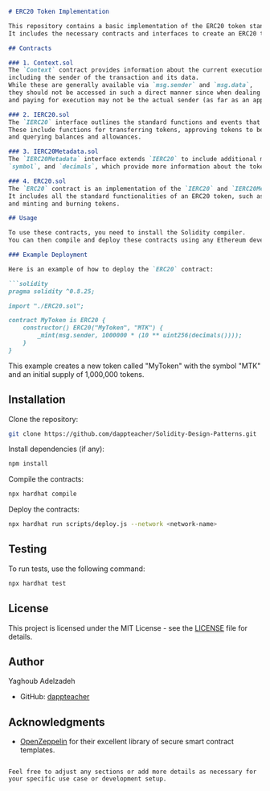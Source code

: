 ```markdown
# ERC20 Token Implementation

This repository contains a basic implementation of the ERC20 token standard using Solidity.
It includes the necessary contracts and interfaces to create an ERC20 token on the Ethereum blockchain.

## Contracts

### 1. Context.sol
The `Context` contract provides information about the current execution context,
including the sender of the transaction and its data.
While these are generally available via `msg.sender` and `msg.data`,
they should not be accessed in such a direct manner since when dealing with meta-transactions the account sending
and paying for execution may not be the actual sender (as far as an application is concerned).

### 2. IERC20.sol
The `IERC20` interface outlines the standard functions and events that an ERC20 token must implement.
These include functions for transferring tokens, approving tokens to be spent by another account,
and querying balances and allowances.

### 3. IERC20Metadata.sol
The `IERC20Metadata` interface extends `IERC20` to include additional metadata functions, namely `name`,
`symbol`, and `decimals`, which provide more information about the token.

### 4. ERC20.sol
The `ERC20` contract is an implementation of the `IERC20` and `IERC20Metadata` interfaces.
It includes all the standard functionalities of an ERC20 token, such as transferring tokens, approving allowances,
and minting and burning tokens.

## Usage

To use these contracts, you need to install the Solidity compiler.
You can then compile and deploy these contracts using any Ethereum development framework such as Truffle, Hardhat, or Remix.

### Example Deployment

Here is an example of how to deploy the `ERC20` contract:

```solidity
pragma solidity ^0.8.25;

import "./ERC20.sol";

contract MyToken is ERC20 {
    constructor() ERC20("MyToken", "MTK") {
        _mint(msg.sender, 1000000 * (10 ** uint256(decimals())));
    }
}
```

This example creates a new token called "MyToken" with the symbol "MTK" and an initial supply of 1,000,000 tokens.

## Installation

Clone the repository:
```sh
git clone https://github.com/dappteacher/Solidity-Design-Patterns.git
```

Install dependencies (if any):
```sh
npm install
```

Compile the contracts:
```sh
npx hardhat compile
```

Deploy the contracts:
```sh
npx hardhat run scripts/deploy.js --network <network-name>
```

## Testing

To run tests, use the following command:
```sh
npx hardhat test
```

## License

This project is licensed under the MIT License - see the [LICENSE](LICENSE) file for details.

## Author

Yaghoub Adelzadeh
- GitHub: [dappteacher](https://www.github.com/dappteacher)

## Acknowledgments

- [OpenZeppelin](https://openzeppelin.com/) for their excellent library of secure smart contract templates.
```

Feel free to adjust any sections or add more details as necessary for your specific use case or development setup.
